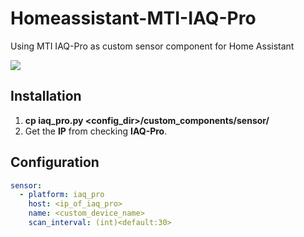 # Homeassistant-MTI-IAQ-Pro
Using MTI IAQ-Pro as custom sensor component for Home Assistant

<img src="https://github.com/dendengg/Homeassistant-MTI-IAQ-Pro/master/screenshot.jpg">

## Installation
1. **cp iaq_pro.py <config_dir>/custom_components/sensor/**
2. Get the **IP** from checking **IAQ-Pro**.

## Configuration
```<your_config_file>.yaml
sensor:
  - platform: iaq_pro
    host: <ip_of_iaq_pro>
    name: <custom_device_name>
    scan_interval: (int)<default:30>
```
